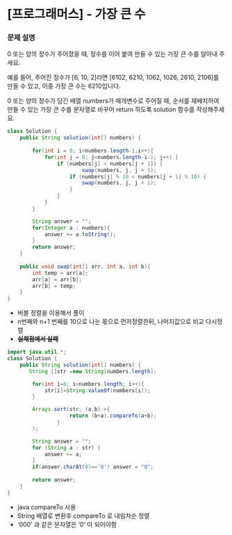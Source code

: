 # [프로그래머스] - 가장 큰 수

### **문제 설명**

0 또는 양의 정수가 주어졌을 때, 정수를 이어 붙여 만들 수 있는 가장 큰 수를 알아내 주세요.

예를 들어, 주어진 정수가 [6, 10, 2]라면 [6102, 6210, 1062, 1026, 2610, 2106]를 만들 수 있고, 이중 가장 큰 수는 6210입니다.

0 또는 양의 정수가 담긴 배열 numbers가 매개변수로 주어질 때, 순서를 재배치하여 만들 수 있는 가장 큰 수를 문자열로 바꾸어 return 하도록 solution 함수를 작성해주세요.

```java
class Solution {
    public String solution(int[] numbers) {
        
        for(int i = 0; i<numbers.length-1;i++){
            for(int j = 0; j<numbers.length-i-1; j++) {
                if (numbers[j] < numbers[j + 1]) {
                        swap(numbers, j, j + 1);
                    if (numbers[j] % 10 < numbers[j + 1] % 10) {
                        swap(numbers, j, j + 1);
                    }
                }
            }
        }

        String answer = "";
        for(Integer a : numbers){
            answer += a.toString();
        }
        return answer;
    }
    
    public void swap(int[] arr, int a, int b){
        int temp = arr[a];
        arr[a] = arr[b];
        arr[b] = temp;
    }
}
```

- 버블 정렬을 이용해서 풀이
- n번째와 n+1 번째를 10으로 나눈 몫으로 먼저정렬한뒤, 나머지값으로 비교 다시정렬
- **~~실채점에서 실패~~**

```java
import java.util.*;
class Solution {
    public String solution(int[] numbers) {
       String []str =new String[numbers.length];

        for(int i=0; i<numbers.length; i++){
            str[i]=String.valueOf(numbers[i]);
        }

        Arrays.sort(str, (a,b)->{
                    return (b+a).compareTo(a+b);
                }
        );

        String answer = "";
        for (String a : str) {
            answer += a;
        }
        if(answer.charAt(0)=='0') answer = "0";
        
        return answer;
    }
}
```

- java compareTo 사용
- String 배열로 변환후 compareTo 로 내림차순 정렬
- ‘000’ 과 같은 문자열은 ‘0’ 이 되어야함
